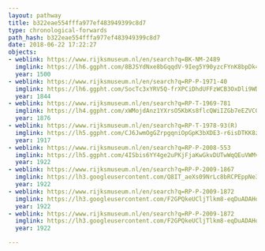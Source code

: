 ```yaml
---
layout: pathway
title: b322eae554fffa977ef483949399c8d7
type: chronological-forwards
path_hash: b322eae554fffa977ef483949399c8d7
date: 2018-06-22 17:22:27
objects:
- weblink: https://www.rijksmuseum.nl/en/search?q=BK-NM-2489
  imglink: https://lh6.ggpht.com/8BJSYdNxe8bGqqdV-9Ieg5Y90yzcFYnK8bpDk4BJ4gW5Wb22sTVtPdzmL1ciEK5pLu05fwy7sWu1uP5ckV_fkxIIrS4p=s200
  year: 1500
- weblink: https://www.rijksmuseum.nl/en/search?q=RP-P-1971-40
  imglink: https://lh6.ggpht.com/SocTc3xYRV5Q-frXPCiDhdUFFzWCB3OxDli9WD6yRB1iVnbt6Nz088uFMfxAWs3PZlnYjef46-OUy1OZGdLgr8XgwFuo=s200
  year: 1844
- weblink: https://www.rijksmuseum.nl/en/search?q=RP-T-1969-781
  imglink: https://lh4.ggpht.com/xWMojdAnz1YXrsO5KbKs8flcQWiIZGb7eEZVCGgNCntETBiofcU8xVaowR7RIp4OOxpiRXME_wsniQLmd-9gEKfhXE0=s200
  year: 1876
- weblink: https://www.rijksmuseum.nl/en/search?q=RP-T-1978-93(R)
  imglink: https://lh5.ggpht.com/CJ6JwmOgGZrpgqniOpGpK3bXDE3-r6isDTKK8zQNfA3bSyL9ZvqoNGNFrbT8TOy16LbofhISl3sYIkGsO0oZcL2uFk0=s200
  year: 1917
- weblink: https://www.rijksmuseum.nl/en/search?q=RP-P-2008-553
  imglink: https://lh5.ggpht.com/4ISbis6YY4ge2uPKjFjaKwGkvDUTwWqQEuVWMvMzHPVeEZ_muGkViRdv58iNp591UV3QYm-qEwMyUI_uYhoYgeQldhsL=s200
  year: 1922
- weblink: https://www.rijksmuseum.nl/en/search?q=RP-P-2009-1867
  imglink: https://lh3.googleusercontent.com/Q8IT_aeXs09NrLc8bRCPEppNe3q_I8L7KTD_S2M_V-qye38kjM8H2E-CB5PCt614RAtv-JgqCJGJQf5drMfjS_pPbQ=s200
  year: 1922
- weblink: https://www.rijksmuseum.nl/en/search?q=RP-P-2009-1872
  imglink: https://lh3.googleusercontent.com/F2GPQkeUCljTlkm8-eqDuADAHqTpgZ7o0YurpCguFzixUte-vIfD5SlJw36fvlMXmVI9Eh7gHIaMGdJCZxudRymrNB0=s200
  year: 1922
- weblink: https://www.rijksmuseum.nl/en/search?q=RP-P-2009-1872
  imglink: https://lh3.googleusercontent.com/F2GPQkeUCljTlkm8-eqDuADAHqTpgZ7o0YurpCguFzixUte-vIfD5SlJw36fvlMXmVI9Eh7gHIaMGdJCZxudRymrNB0=s200
  year: 1922

---
```

